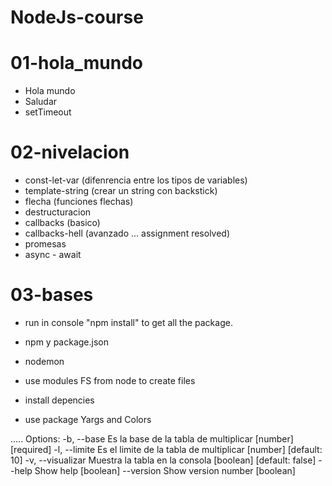 # NodeJs-course

# 01-hola_mundo

- Hola mundo
- Saludar
- setTimeout

# 02-nivelacion

- const-let-var (difenrencia entre los tipos de variables)
- template-string (crear un string con backstick)
- flecha (funciones flechas)
- destructuracion
- callbacks (basico)
- callbacks-hell (avanzado ... assignment resolved)
- promesas
- async - await

# 03-bases

- run in console "npm install" to get all the package.

- npm y package.json
- nodemon
- use modules FS from node to create files
- install depencies
- use package Yargs and Colors

.....
Options:
-b, --base Es la base de la tabla de multiplicar [number] [required]
-l, --limite Es el limite de la tabla de multiplicar
[number] [default: 10]
-v, --visualizar Muestra la tabla en la consola [boolean] [default: false]
--help Show help [boolean]
--version Show version number [boolean]
